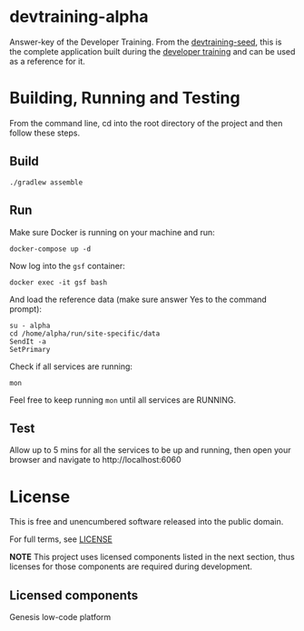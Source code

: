 # devtraining-alpha

Answer-key of the Developer Training. From the [devtraining-seed](https://github.com/genesiscommunitysuccess/devtraining-seed), this is the complete application built during the [developer training](https://docs.genesis.global/secure/getting-started/developer-training/training-intro/) and can be used as a reference for it.

# Building, Running and Testing
From the command line, cd into the root directory of the project and then follow these steps.

## Build
```shell
./gradlew assemble
```

## Run
Make sure Docker is running on your machine and run:
```shell
docker-compose up -d
```

Now log into the `gsf` container:
```shell
docker exec -it gsf bash
```

And load the reference data (make sure answer Yes to the command prompt):
```shell
su - alpha
cd /home/alpha/run/site-specific/data
SendIt -a
SetPrimary
```

Check if all services are running:
```shell
mon
```

Feel free to keep running `mon` until all services are RUNNING.

## Test
Allow up to 5 mins for all the services to be up and running, then open your browser and navigate to http://localhost:6060

# License

This is free and unencumbered software released into the public domain.

For full terms, see [LICENSE](./LICENSE)

**NOTE** This project uses licensed components listed in the next section, thus licenses for those components are required during development.

## Licensed components
Genesis low-code platform
